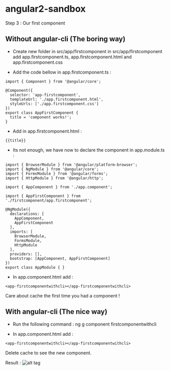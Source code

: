 # angular2-sandbox
Step 3 : Our first component

Without angular-cli (The boring way)
---

- Create new folder in src/app/firstcomponent
in src/app/firstcomponent add app.firstcomponent.ts, app.firstcomponent.html and app.firstcomponent.css

- Add the code bellow in app.firstcomponent.ts : 
```
import { Component } from '@angular/core';

@Component({
  selector: 'app-firstcomponent',
  templateUrl: './app.firstcomponent.html',
  styleUrls: ['./app.firstcomponent.css']
})
export class AppFirstComponent {
  title = 'component works!';
}
```

- Add in app.firstcomponent.html : 
```
{{title}}
```

- Its not enough, we have now to declare the component in app.module.ts : 
```
import { BrowserModule } from '@angular/platform-browser';
import { NgModule } from '@angular/core';
import { FormsModule } from '@angular/forms';
import { HttpModule } from '@angular/http';

import { AppComponent } from './app.component';

import { AppFirstComponent } from './firstcomponent/app.firstcomponent';

@NgModule({
  declarations: [
    AppComponent,
    AppFirstComponent
  ],
  imports: [
    BrowserModule,
    FormsModule,
    HttpModule
  ],
  providers: [],
  bootstrap: [AppComponent, AppFirstComponent]
})
export class AppModule { }
```

- In app.component.html add :
```
<app-firstcomponentwithcli></app-firstcomponentwithcli>
```

Care about cache the first time you had a component !

With angular-cli (The nice way)
---

- Run the following command : ng g component firstcomponentwithcli

- In app.component.html add :
```
<app-firstcomponentwithcli></app-firstcomponentwithcli>
```

Delete cache to see the new component.

Result : 
![alt tag](http://vanhouteghem-jonathan.fr/wp-content/uploads/2016/11/Angular2SandboxStep3b.png)